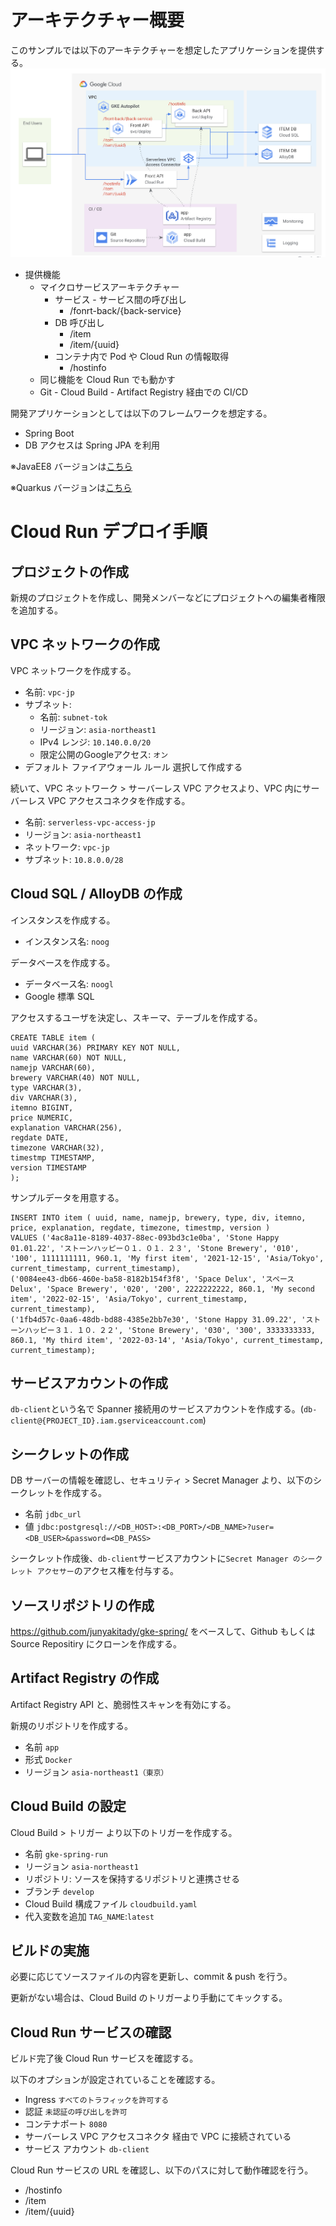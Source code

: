 # アーキテクチャー概要

このサンプルでは以下のアーキテクチャーを想定したアプリケーションを提供する。
![arch](doc/mock-arch.png)

- 提供機能
  - マイクロサービスアーキテクチャー
    - サービス - サービス間の呼び出し
      - /fonrt-back/{back-service}
    - DB 呼び出し
      - /item
      - /item/{uuid}
    - コンテナ内で Pod や Cloud Run の情報取得
      - /hostinfo
  - 同じ機能を Cloud Run でも動かす
  - Git - Cloud Build - Artifact Registry 経由での CI/CD


開発アプリケーションとしては以下のフレームワークを想定する。
- Spring Boot
- DB アクセスは Spring JPA を利用

※JavaEE8 バージョンは[こちら](https://github.com/junyakitady/gke-javaee/)

※Quarkus バージョンは[こちら](https://github.com/junyakitady/gke-quarkus/)


# Cloud Run デプロイ手順
## プロジェクトの作成
新規のプロジェクトを作成し、開発メンバーなどにプロジェクトへの編集者権限を追加する。

## VPC ネットワークの作成
VPC ネットワークを作成する。
- 名前: `vpc-jp`
- サブネット: 
  - 名前: `subnet-tok`
  - リージョン: `asia-northeast1`
  - IPv4 レンジ: `10.140.0.0/20`
  - 限定公開のGoogleアクセス: `オン`
- デフォルト ファイアウォール ルール 選択して作成する

続いて、VPC ネットワーク > サーバーレス VPC アクセスより、VPC 内にサーバーレス VPC アクセスコネクタを作成する。
- 名前: `serverless-vpc-access-jp `
- リージョン: `asia-northeast1`
- ネットワーク: `vpc-jp`
- サブネット: `10.8.0.0/28`

## Cloud SQL / AlloyDB の作成
インスタンスを作成する。
 - インスタンス名: `noog`

データベースを作成する。
 - データベース名: `noogl`
 - Google 標準 SQL

アクセスするユーザを決定し、スキーマ、テーブルを作成する。
```
CREATE TABLE item (
uuid VARCHAR(36) PRIMARY KEY NOT NULL,
name VARCHAR(60) NOT NULL,
namejp VARCHAR(60),
brewery VARCHAR(40) NOT NULL,
type VARCHAR(3),
div VARCHAR(3),
itemno BIGINT,
price NUMERIC,
explanation VARCHAR(256),
regdate DATE,
timezone VARCHAR(32),
timestmp TIMESTAMP,
version TIMESTAMP
);
```
サンプルデータを用意する。
```
INSERT INTO item ( uuid, name, namejp, brewery, type, div, itemno, price, explanation, regdate, timezone, timestmp, version ) 
VALUES ('4ac8a11e-8189-4037-88ec-093bd3c1e0ba', 'Stone Happy 01.01.22', 'ストーンハッピー０１．０１．２３', 'Stone Brewery', '010', '100', 1111111111, 960.1, 'My first item', '2021-12-15', 'Asia/Tokyo', current_timestamp, current_timestamp),
('0084ee43-db66-460e-ba58-8182b154f3f8', 'Space Delux', 'スペース Delux', 'Space Brewery', '020', '200', 2222222222, 860.1, 'My second item', '2022-02-15', 'Asia/Tokyo', current_timestamp, current_timestamp),
('1fb4d57c-0aa6-48db-bd88-4385e2bb7e30', 'Stone Happy 31.09.22', 'ストーンハッピー３１．１０．２２', 'Stone Brewery', '030', '300', 3333333333, 860.1, 'My third item', '2022-03-14', 'Asia/Tokyo', current_timestamp, current_timestamp);
```

## サービスアカウントの作成
`db-client`という名で Spanner 接続用のサービスアカウントを作成する。(`db-client@{PROJECT_ID}.iam.gserviceaccount.com`)


## シークレットの作成
DB サーバーの情報を確認し、セキュリティ > Secret Manager より、以下のシークレットを作成する。
- 名前 `jdbc_url`
- 値 `jdbc:postgresql://<DB_HOST>:<DB_PORT>/<DB_NAME>?user=<DB_USER>&password=<DB_PASS>`

シークレット作成後、`db-client`サービスアカウントに`Secret Manager のシークレット アクセサー`のアクセス権を付与する。

## ソースリポジトリの作成
https://github.com/junyakitady/gke-spring/ をベースして、Github もしくは Source Repositiry にクローンを作成する。

## Artifact Registry の作成
Artifact Registry API と、脆弱性スキャンを有効にする。

新規のリポジトリを作成する。
- 名前 `app`
- 形式 `Docker`
- リージョン `asia-northeast1（東京）`

## Cloud Build の設定
Cloud Build > トリガー より以下のトリガーを作成する。
- 名前 `gke-spring-run`
- リージョン `asia-northeast1`
- リポジトリ: ソースを保持するリポジトリと連携させる
- ブランチ `develop`
- Cloud Build 構成ファイル `cloudbuild.yaml`
- 代入変数を追加 `TAG_NAME`:`latest`

## ビルドの実施
必要に応じてソースファイルの内容を更新し、commit & push を行う。

更新がない場合は、Cloud Build のトリガーより手動にてキックする。

## Cloud Run サービスの確認
ビルド完了後 Cloud Run サービスを確認する。

以下のオプションが設定されていることを確認する。
- Ingress `すべてのトラフィックを許可する`
- 認証 `未認証の呼び出しを許可`
- コンテナポート `8080`
- サーバーレス VPC アクセスコネクタ 経由で VPC に接続されている
- サービス アカウント `db-client`

Cloud Run サービスの URL を確認し、以下のパスに対して動作確認を行う。
- /hostinfo
- /item
- /item/{uuid}
